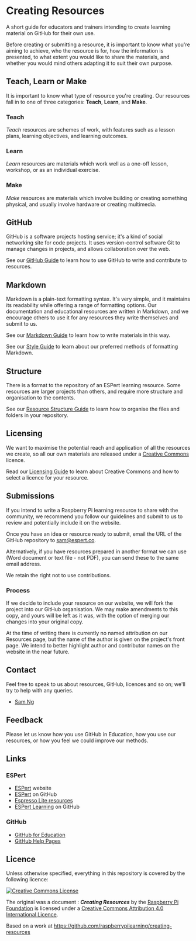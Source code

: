# Creating Resources

A short guide for educators and trainers intending to create learning material on GitHub for their own use.

Before creating or submitting a resource, it is important to know what you're aiming to achieve, who the resource is for, how the information is presented, to what extent you would like to share the materials, and whether you would mind others adapting it to suit their own purpose.

## Teach, Learn or Make

It is important to know what type of resource you're creating. Our resources fall in to one of three categories: **Teach**, **Learn**, and **Make**.

### Teach

*Teach* resources are schemes of work, with features such as a lesson plans, learning objectives, and learning outcomes.

### Learn

*Learn* resources are materials which work well as a one-off lesson, workshop, or as an individual exercise.

### Make

*Make* resources are materials which involve building or creating something physical, and usually involve hardware or creating multimedia.

## GitHub

GitHub is a software projects hosting service; it's a kind of social networking site for code projects. It uses version-control software Git to manage changes in projects, and allows collaboration over the web.

See our [GitHub Guide](github.md) to learn how to use GitHub to write and contribute to resources.

## Markdown

Markdown is a plain-text formatting syntax. It's very simple, and it maintains its readability while offering a range of formatting options. Our documentation and educational resources are written in Markdown, and we encourage others to use it for any resources they write themselves and submit to us.

See our [Markdown Guide](markdown.md) to learn how to write materials in this way.

See our [Style Guide](style.md) to learn about our preferred methods of formatting Markdown.

## Structure

There is a format to the repository of an ESPert learning resource. Some resources are larger projects than others, and require more structure and organisation to the contents.

See our [Resource Structure Guide](structure.md) to learn how to organise the files and folders in your repository.

## Licensing

We want to maximise the potential reach and application of all the resources we create, so all our own materials are released under a [Creative Commons](http://creativecommons.org/) licence.

Read our [Licensing Guide](licensing.md) to learn about Creative Commons and how to select a licence for your resource.

## Submissions

If you intend to write a Raspberry Pi learning resource to share with the community, we recommend you follow our guidelines and submit to us to review and potentially include it on the website.

Once you have an idea or resource ready to submit, email the URL of the GitHub repository to [sam@espert.co](mailto:sam@espert.co).

Alternatively, if you have resources prepared in another format we can use (Word document or text file - not PDF), you can send these to the same email address.

We retain the right not to use contributions.

### Process

If we decide to include your resource on our website, we will fork the project into our GitHub organisation. We may make amendments to this copy, and yours will be left as it was, with the option of merging our changes into your original copy.

At the time of writing there is currently no named attribution on our Resources page, but the name of the author is given on the project's front page. We intend to better highlight author and contributor names on the website in the near future.

## Contact

Feel free to speak to us about resources, GitHub, licences and so on; we'll try to help with any queries.

- [Sam Ng](https://github.com/samtehais)

## Feedback

Please let us know how you use GitHub in Education, how you use our resources, or how you feel we could improve our methods.

## Links

### ESPert

- [ESPert](http://www.espert.co/) website
- [ESPert](https://github.com/JimmySoftware/ESPert) on GitHub
- [Espresso Lite resources](http://www.espressolite.com)
- [ESPert Learning](https://github.com/espertlearning) on GitHub

### GitHub

- [GitHub for Education](https://education.github.com)
- [GitHub Help Pages](https://help.github.com/)

## Licence

Unless otherwise specified, everything in this repository is covered by the following licence:

[![Creative Commons License](http://i.creativecommons.org/l/by-sa/4.0/88x31.png)](http://creativecommons.org/licenses/by-sa/4.0/)

The original was a document : ***Creating Resources*** by the [Raspberry Pi Foundation](http://www.raspberrypi.org) is licensed under a [Creative Commons Attribution 4.0 International Licence](http://creativecommons.org/licenses/by-sa/4.0/).

Based on a work at https://github.com/raspberrypilearning/creating-resources
